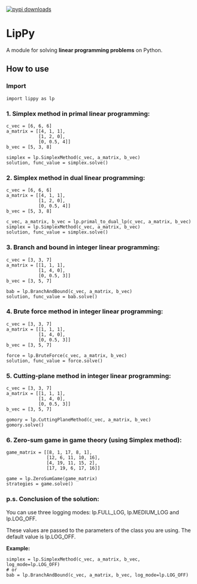 [![pypi downloads](https://img.shields.io/pypi/dm/lippy)](https://pypi.org/project/lippy)

# LipPy
A module for solving **linear programming problems** on Python.

## How to use

### Import
```python3
import lippy as lp
```

### 1. Simplex method in primal linear programming:
```python3
c_vec = [6, 6, 6]
a_matrix = [[4, 1, 1],
            [1, 2, 0],
            [0, 0.5, 4]]
b_vec = [5, 3, 8]

simplex = lp.SimplexMethod(c_vec, a_matrix, b_vec)
solution, func_value = simplex.solve()
```

### 2. Simplex method in dual linear programming:
```python3
c_vec = [6, 6, 6]
a_matrix = [[4, 1, 1],
            [1, 2, 0],
            [0, 0.5, 4]]
b_vec = [5, 3, 8]

c_vec, a_matrix, b_vec = lp.primal_to_dual_lp(c_vec, a_matrix, b_vec)
simplex = lp.SimplexMethod(c_vec, a_matrix, b_vec)
solution, func_value = simplex.solve()
```
### 3. Branch and bound in integer linear programming:
```python3
c_vec = [3, 3, 7]
a_matrix = [[1, 1, 1],
            [1, 4, 0],
            [0, 0.5, 3]]
b_vec = [3, 5, 7]

bab = lp.BranchAndBound(c_vec, a_matrix, b_vec)
solution, func_value = bab.solve()
```

### 4. Brute force method in integer linear programming:
```python3
c_vec = [3, 3, 7]
a_matrix = [[1, 1, 1],
            [1, 4, 0],
            [0, 0.5, 3]]
b_vec = [3, 5, 7]

force = lp.BruteForce(c_vec, a_matrix, b_vec)
solution, func_value = force.solve()
```

### 5. Cutting-plane method in integer linear programming:
```python3
c_vec = [3, 3, 7]
a_matrix = [[1, 1, 1],
            [1, 4, 0],
            [0, 0.5, 3]]
b_vec = [3, 5, 7]

gomory = lp.CuttingPlaneMethod(c_vec, a_matrix, b_vec)
gomory.solve()
```

### 6. Zero-sum game in game theory (using Simplex method):
```python3
game_matrix = [[8, 1, 17, 8, 1],
               [12, 6, 11, 10, 16],
               [4, 19, 11, 15, 2],
               [17, 19, 6, 17, 16]]

game = lp.ZeroSumGame(game_matrix)
strategies = game.solve()
```

### p.s. Conclusion of the solution:

You can use three logging modes: lp.FULL_LOG, lp.MEDIUM_LOG and lp.LOG_OFF.

These values are passed to the parameters of the class you are using.
The default value is lp.LOG_OFF.

**Example:**
```python3
simplex = lp.SimplexMethod(c_vec, a_matrix, b_vec, log_mode=lp.LOG_OFF)
# or
bab = lp.BranchAndBound(c_vec, a_matrix, b_vec, log_mode=lp.LOG_OFF)
```

